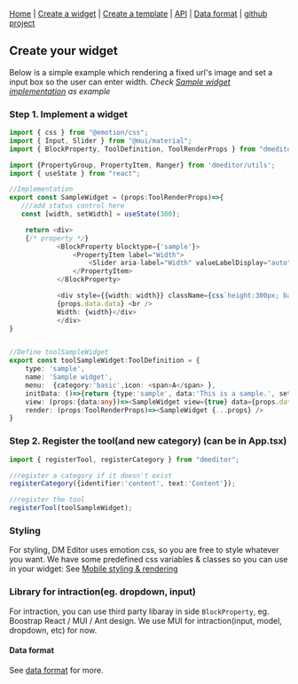 [Home](/) | [Create a widget](/create-widget) | [Create a template](/create-a-template.md) | [API](/api) | [Data format](/data-format) | [github project](https://github.com/dmeditor/dmeditor)

## Create your widget

Below is a simple example which rendering a fixed url's image and set a input box so the user can enter width.  *Check [Sample widget implementation](https://github.com/dmeditor/dmeditor-sample/blob/main/src/SampleWidget.tsx) as example*
### Step 1. Implement a widget
```typescript
import { css } from "@emotion/css";
import { Input, Slider } from "@mui/material";
import { BlockProperty, ToolDefinition, ToolRenderProps } from "dmeditor";

import {PropertyGroup, PropertyItem, Ranger} from 'dmeditor/utils';
import { useState } from "react";

//Implementation
export const SampleWidget = (props:ToolRenderProps)=>{
   ///add status control here
   const [width, setWidth] = useState(300);

    return <div>
    {/* property */}           
            <BlockProperty blocktype={'sample'}>
                <PropertyItem label="Width">       
                    <Slider aria-label="Width" valueLabelDisplay="auto" defaultValue={width} step={5} max={800} onChange={(e, v)=>setWidth(v as number)} />             
                </PropertyItem>               
            </BlockProperty>

            <div style={{width: width}} className={css`height:300px; background:#ffe3e3`}>
            {props.data.data} <br />
            Width: {width}</div>        
            </div>
}


//Define toolSampleWidget
export const toolSampleWidget:ToolDefinition = {
    type: 'sample',
    name: 'Sample widget',
    menu:  {category:'basic',icon: <span>A</span> },
    initData: ()=>{return {type:'sample', data:'This is a sample.', settings:{}}},
    view: (props:{data:any})=><SampleWidget view={true} data={props.data} inBlock={false} active={false} onChange={()=>{}} />,
    render: (props:ToolRenderProps)=><SampleWidget {...props} />
}

```

### Step 2. Register the tool(and new category) (can be in App.tsx)

```typescript
import { registerTool, registerCategory } from "dmeditor";

//register a category if it doesn't exist
registerCategory({identifier:'content', text:'Content'});

//register the tool
registerTool(toolSampleWidget);
```


### Styling

For styling, DM Editor uses emotion css, so you are free to style whatever you want. We have some predefined css variables & classes so you can use in your widget: See [Mobile styling & rendering ](/api#mobile-styling--rendering-when-developing-a-widget)


### Library for intraction(eg. dropdown, input)
For intraction, you can use third party libaray in side `BlockProperty`, eg. Boostrap React / MUI / Ant design. We use MUI for intraction(input, model, dropdown, etc) for now.


#### Data format

See [data format](/data-format) for more.

